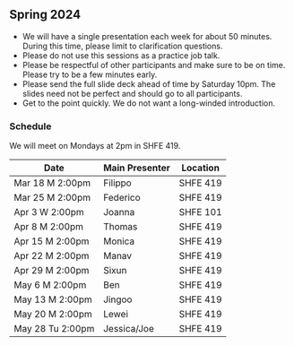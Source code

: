 ## Spring 2024

- We will have a single presentation each week for about 50 minutes. During this time, please limit to clarification questions.
- Please do not use this sessions as a practice job talk.
- Please be respectful of other participants and make sure to be on time. Please try to be a few minutes early.
- Please send the full slide deck ahead of time by Saturday 10pm. The slides need not be perfect and should go to all participants.
- Get to the point quickly. We do not want a long-winded introduction.

### Schedule
We will meet on Mondays at 2pm in SHFE 419.

| Date                        | Main Presenter | Location |
|-----------------------------|----------------|----------|
| Mar 18 M 2:00pm           | Filippo          | SHFE 419     |
| Mar 25 M 2:00pm           | Federico            | SHFE 419     |
| Apr 3 W 2:00pm           | Joanna         | SHFE 101     |
| Apr 8 M 2:00pm           | Thomas        | SHFE 419    |
| Apr 15 M 2:00pm           | Monica         | SHFE 419     |
| Apr 22 M 2:00pm           | Manav       | SHFE 419    |
| Apr 29 M 2:00pm           | Sixun          | SHFE 419     |
| May 6 M 2:00pm           | Ben            | SHFE 419     |
| May 13 M 2:00pm           | Jingoo     | SHFE 419    |
|May 20 M 2:00pm             |Lewei      | SHFE 419 |
| May 28 Tu 2:00pm           | Jessica/Joe         | SHFE 419     |
